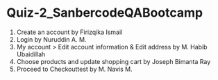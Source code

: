 # Quiz-2_SanbercodeQABootcamp

1. Create an account by Firizqika Ismail
2. Login by Nuruddin A. M.
3. My account > Edit account information & Edit address by M. Habib Ubaidillah
4. Choose products and update shopping cart by Joseph Bimanta Ray
5. Proceed to Checkouttest by M. Navis M.
